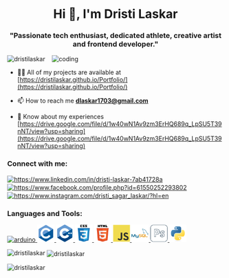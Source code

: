 
<h1 align="center">Hi 👋, I'm Dristi Laskar</h1>
<h3 align="center">"Passionate tech enthusiast, dedicated athlete, creative artist and frontend developer."</h3>
<img align="right" alt="coding" width="400" src="https://camo.githubusercontent.com/0eda36005abd9bf7e72584afc2f6ef1e808a357cb65a07fc2fe5036ba5268df7/68747470733a2f2f692e70696e696d672e636f6d2f6f726967696e616c732f65382f66342f35332f65386634353334363961336563393765636433353464663436356437333931332e676966">
<p align="left"> <img src="https://komarev.com/ghpvc/?username=dristilaskar&label=Profile%20views&color=0e75b6&style=flat" alt="dristilaskar" /> </p>

- 👨‍💻 All of my projects are available at [https://dristilaskar.github.io/Portfolio/](https://dristilaskar.github.io/Portfolio/)

- 📫 How to reach me **dlaskar1703@gmail.com**

- 📄 Know about my experiences [https://drive.google.com/file/d/1w40wN1Av9zm3ErHQ689q_LpSU5T39nNT/view?usp=sharing](https://drive.google.com/file/d/1w40wN1Av9zm3ErHQ689q_LpSU5T39nNT/view?usp=sharing)

<h3 align="left">Connect with me:</h3>
<p align="left">
<a href="https://linkedin.com/in/https://www.linkedin.com/in/dristi-laskar-7ab41728a" target="blank"><img align="center" src="https://raw.githubusercontent.com/rahuldkjain/github-profile-readme-generator/master/src/images/icons/Social/linked-in-alt.svg" alt="https://www.linkedin.com/in/dristi-laskar-7ab41728a" height="30" width="40" /></a>
<a href="https://fb.com/https://www.facebook.com/profile.php?id=61550252293802" target="blank"><img align="center" src="https://raw.githubusercontent.com/rahuldkjain/github-profile-readme-generator/master/src/images/icons/Social/facebook.svg" alt="https://www.facebook.com/profile.php?id=61550252293802" height="30" width="40" /></a>
<a href="https://instagram.com/https://www.instagram.com/dristi_sagar_laskar/?hl=en" target="blank"><img align="center" src="https://raw.githubusercontent.com/rahuldkjain/github-profile-readme-generator/master/src/images/icons/Social/instagram.svg" alt="https://www.instagram.com/dristi_sagar_laskar/?hl=en" height="30" width="40" /></a>
</p>

<h3 align="left">Languages and Tools:</h3>
<p align="left"> <a href="https://www.arduino.cc/" target="_blank" rel="noreferrer"> <img src="https://cdn.worldvectorlogo.com/logos/arduino-1.svg" alt="arduino" width="40" height="40"/> </a> <a href="https://www.cprogramming.com/" target="_blank" rel="noreferrer"> <img src="https://raw.githubusercontent.com/devicons/devicon/master/icons/c/c-original.svg" alt="c" width="40" height="40"/> </a> <a href="https://www.w3schools.com/cpp/" target="_blank" rel="noreferrer"> <img src="https://raw.githubusercontent.com/devicons/devicon/master/icons/cplusplus/cplusplus-original.svg" alt="cplusplus" width="40" height="40"/> </a> <a href="https://www.w3schools.com/css/" target="_blank" rel="noreferrer"> <img src="https://raw.githubusercontent.com/devicons/devicon/master/icons/css3/css3-original-wordmark.svg" alt="css3" width="40" height="40"/> </a> <a href="https://www.w3.org/html/" target="_blank" rel="noreferrer"> <img src="https://raw.githubusercontent.com/devicons/devicon/master/icons/html5/html5-original-wordmark.svg" alt="html5" width="40" height="40"/> </a> <a href="https://developer.mozilla.org/en-US/docs/Web/JavaScript" target="_blank" rel="noreferrer"> <img src="https://raw.githubusercontent.com/devicons/devicon/master/icons/javascript/javascript-original.svg" alt="javascript" width="40" height="40"/> </a> <a href="https://www.mysql.com/" target="_blank" rel="noreferrer"> <img src="https://raw.githubusercontent.com/devicons/devicon/master/icons/mysql/mysql-original-wordmark.svg" alt="mysql" width="40" height="40"/> </a> <a href="https://www.photoshop.com/en" target="_blank" rel="noreferrer"> <img src="https://raw.githubusercontent.com/devicons/devicon/master/icons/photoshop/photoshop-line.svg" alt="photoshop" width="40" height="40"/> </a> <a href="https://www.python.org" target="_blank" rel="noreferrer"> <img src="https://raw.githubusercontent.com/devicons/devicon/master/icons/python/python-original.svg" alt="python" width="40" height="40"/> </a> </p>

<p><img align="left" src="https://github-readme-stats.vercel.app/api/top-langs?username=dristilaskar&show_icons=true&locale=en&layout=compact" alt="dristilaskar" /></p>

<p>&nbsp;<img align="center" src="https://github-readme-stats.vercel.app/api?username=dristilaskar&show_icons=true&locale=en" alt="dristilaskar" /></p>

<p><img align="center" src="https://github-readme-streak-stats.herokuapp.com/?user=dristilaskar&" alt="dristilaskar" /></p>
